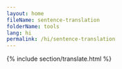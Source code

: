 ```yaml
---
layout: home
fileName: sentence-translation
folderName: tools
lang: hi
permalink: /hi/sentence-translation
---
```

{% include section/translate.html %}